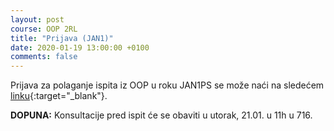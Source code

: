 ```yaml
---
layout: post
course: OOP 2RL
title: "Prijava (JAN1)"
date: 2020-01-19 13:00:00 +0100
comments: false
---
```


Prijava za polaganje ispita iz OOP u roku JAN1PS se može naći na sledećem 
[linku](https://matfoop.github.io/OOP/pismeni-ispiti/info/){:target="_blank"}.

**DOPUNA:** Konsultacije pred ispit će se obaviti u utorak, 21.01. u 11h u 716.
